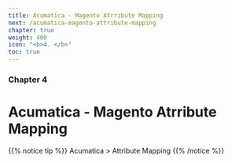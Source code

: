 ```yaml
---
title: Acumatica - Magento Atrribute Mapping
next: /acumatica-magento-attribute-mapping
chapter: true
weight: 400
icon: "<b>4. </b>"
toc: true
---
```


### Chapter 4

# Acumatica - Magento Atrribute Mapping

{{% notice tip %}}
Acumatica > Attribute Mapping
{{% /notice %}}
